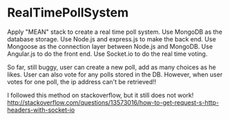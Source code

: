 RealTimePollSystem
==================

Apply "MEAN" stack to create a real time poll system.
Use MongoDB as the database storage.
Use Node.js and express.js to make the back end. 
Use Mongoose as the connection layer between Node.js and MongoDB.
Use Angular.js to do the front end.
Use Socket.io to do the real time voting.

So far, still buggy, user can create a new poll, add as many choices as he likes.
User can also vote for any polls stored in the DB. 
However, when user votes for one poll, the ip address can't be retrieved!!

I followed this method on stackoverflow, but it still does not work!
http://stackoverflow.com/questions/13573016/how-to-get-request-s-http-headers-with-socket-io
